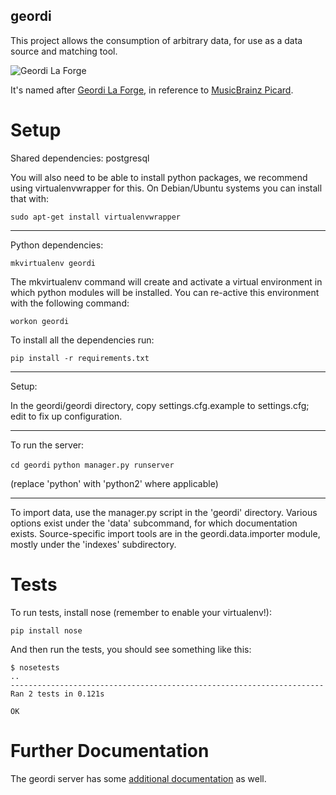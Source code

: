 geordi
-------

This project allows the consumption of arbitrary data, for use as a data source and matching tool.

![Geordi La Forge](http://images1.wikia.nocookie.net/__cb20120205164005/memoryalpha/en/images/thumb/d/d9/Geordi_La_Forge_2368.jpg/158px-Geordi_La_Forge_2368.jpg)

It's named after [Geordi La Forge](http://en.memory-alpha.org/wiki/Geordi_La_Forge), in reference to [MusicBrainz Picard](https://github.com/musicbrainz/picard).

Setup
=====

Shared dependencies: postgresql

You will also need to be able to install python packages, we recommend
using virtualenvwrapper for this.  On Debian/Ubuntu systems you can
install that with:

`sudo apt-get install virtualenvwrapper`

----

Python dependencies:

`mkvirtualenv geordi`

The mkvirtualenv command will create and activate a virtual
environment in which python modules will be installed.  You can
re-active this environment with the following command:

`workon geordi`

To install all the dependencies run:

`pip install -r requirements.txt`

----

Setup:

In the geordi/geordi directory, copy settings.cfg.example to settings.cfg;
edit to fix up configuration.

----

To run the server:

`cd geordi`
`python manager.py runserver`

(replace 'python' with 'python2' where applicable)

----

To import data, use the manager.py script in the 'geordi' directory. Various
options exist under the 'data' subcommand, for which documentation exists.
Source-specific import tools are in the geordi.data.importer module, mostly
under the 'indexes' subdirectory.

Tests
=====

To run tests, install nose (remember to enable your virtualenv!):

`pip install nose`

And then run the tests, you should see something like this:

    $ nosetests
    ..
    ----------------------------------------------------------------------
    Ran 2 tests in 0.121s
    
    OK


Further Documentation
=====================

The geordi server has some [additional documentation](geordi/docs/index.md) as well.
